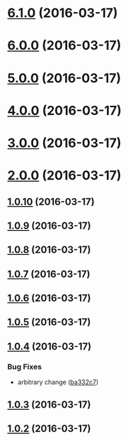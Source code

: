 <a name="6.1.0"></a>
# [6.1.0](https://github.com/larryosborn/sandbox/compare/6.0.0...v6.1.0) (2016-03-17)




<a name="6.0.0"></a>
# [6.0.0](https://github.com/larryosborn/sandbox/compare/5.0.0...v6.0.0) (2016-03-17)




<a name="5.0.0"></a>
# [5.0.0](https://github.com/larryosborn/sandbox/compare/1.0.10...v5.0.0) (2016-03-17)




<a name="4.0.0"></a>
# [4.0.0](https://github.com/larryosborn/sandbox/compare/1.0.10...v4.0.0) (2016-03-17)




<a name="3.0.0"></a>
# [3.0.0](https://github.com/larryosborn/sandbox/compare/1.0.10...v3.0.0) (2016-03-17)




<a name="2.0.0"></a>
# [2.0.0](https://github.com/larryosborn/sandbox/compare/1.0.9...v2.0.0) (2016-03-17)




<a name="1.0.10"></a>
## [1.0.10](https://github.com/larryosborn/sandbox/compare/1.0.8...v1.0.10) (2016-03-17)




<a name="1.0.9"></a>
## [1.0.9](https://github.com/larryosborn/sandbox/compare/1.0.7...v1.0.9) (2016-03-17)




<a name="1.0.8"></a>
## [1.0.8](https://github.com/larryosborn/sandbox/compare/1.0.6...v1.0.8) (2016-03-17)




<a name="1.0.7"></a>
## [1.0.7](https://github.com/larryosborn/sandbox/compare/1.0.5...v1.0.7) (2016-03-17)




<a name="1.0.6"></a>
## [1.0.6](https://github.com/larryosborn/sandbox/compare/1.0.4...v1.0.6) (2016-03-17)




<a name="1.0.5"></a>
## [1.0.5](https://github.com/larryosborn/sandbox/compare/1.0.3...v1.0.5) (2016-03-17)




<a name="1.0.4"></a>
## [1.0.4](https://github.com/larryosborn/sandbox/compare/1.0.2...v1.0.4) (2016-03-17)


### Bug Fixes

* arbitrary change ([ba332c7](https://github.com/larryosborn/sandbox/commit/ba332c7))



<a name="1.0.3"></a>
## [1.0.3](https://github.com/larryosborn/sandbox/compare/1.0.1...v1.0.3) (2016-03-17)




<a name="1.0.2"></a>
## [1.0.2](https://github.com/larryosborn/sandbox/compare/1.0.1...v1.0.2) (2016-03-17)




